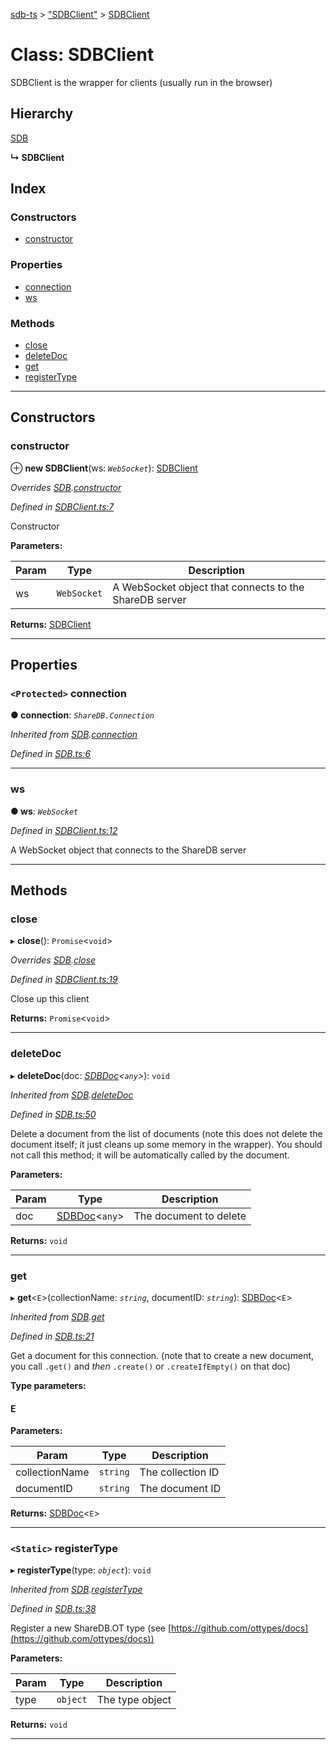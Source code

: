 [sdb-ts](../README.md) > ["SDBClient"](../modules/_sdbclient_.md) > [SDBClient](../classes/_sdbclient_.sdbclient.md)

# Class: SDBClient

SDBClient is the wrapper for clients (usually run in the browser)

## Hierarchy

 [SDB](_sdb_.sdb.md)

**↳ SDBClient**

## Index

### Constructors

* [constructor](_sdbclient_.sdbclient.md#constructor)

### Properties

* [connection](_sdbclient_.sdbclient.md#connection)
* [ws](_sdbclient_.sdbclient.md#ws)

### Methods

* [close](_sdbclient_.sdbclient.md#close)
* [deleteDoc](_sdbclient_.sdbclient.md#deletedoc)
* [get](_sdbclient_.sdbclient.md#get)
* [registerType](_sdbclient_.sdbclient.md#registertype)

---

## Constructors

<a id="constructor"></a>

###  constructor

⊕ **new SDBClient**(ws: *`WebSocket`*): [SDBClient](_sdbclient_.sdbclient.md)

*Overrides [SDB](_sdb_.sdb.md).[constructor](_sdb_.sdb.md#constructor)*

*Defined in [SDBClient.ts:7](https://github.com/soney/sdb-ts/blob/1937748/src/SDBClient.ts#L7)*

Constructor

**Parameters:**

| Param | Type | Description |
| ------ | ------ | ------ |
| ws | `WebSocket` |  A WebSocket object that connects to the ShareDB server |

**Returns:** [SDBClient](_sdbclient_.sdbclient.md)

___

## Properties

<a id="connection"></a>

### `<Protected>` connection

**● connection**: *`ShareDB.Connection`*

*Inherited from [SDB](_sdb_.sdb.md).[connection](_sdb_.sdb.md#connection)*

*Defined in [SDB.ts:6](https://github.com/soney/sdb-ts/blob/1937748/src/SDB.ts#L6)*

___
<a id="ws"></a>

###  ws

**● ws**: *`WebSocket`*

*Defined in [SDBClient.ts:12](https://github.com/soney/sdb-ts/blob/1937748/src/SDBClient.ts#L12)*

A WebSocket object that connects to the ShareDB server

___

## Methods

<a id="close"></a>

###  close

▸ **close**(): `Promise`<`void`>

*Overrides [SDB](_sdb_.sdb.md).[close](_sdb_.sdb.md#close)*

*Defined in [SDBClient.ts:19](https://github.com/soney/sdb-ts/blob/1937748/src/SDBClient.ts#L19)*

Close up this client

**Returns:** `Promise`<`void`>

___
<a id="deletedoc"></a>

###  deleteDoc

▸ **deleteDoc**(doc: *[SDBDoc](_sdbdoc_.sdbdoc.md)<`any`>*): `void`

*Inherited from [SDB](_sdb_.sdb.md).[deleteDoc](_sdb_.sdb.md#deletedoc)*

*Defined in [SDB.ts:50](https://github.com/soney/sdb-ts/blob/1937748/src/SDB.ts#L50)*

Delete a document from the list of documents (note this does not delete the document itself; it just cleans up some memory in the wrapper). You should not call this method; it will be automatically called by the document.

**Parameters:**

| Param | Type | Description |
| ------ | ------ | ------ |
| doc | [SDBDoc](_sdbdoc_.sdbdoc.md)<`any`> |  The document to delete |

**Returns:** `void`

___
<a id="get"></a>

###  get

▸ **get**<`E`>(collectionName: *`string`*, documentID: *`string`*): [SDBDoc](_sdbdoc_.sdbdoc.md)<`E`>

*Inherited from [SDB](_sdb_.sdb.md).[get](_sdb_.sdb.md#get)*

*Defined in [SDB.ts:21](https://github.com/soney/sdb-ts/blob/1937748/src/SDB.ts#L21)*

Get a document for this connection. (note that to create a new document, you call `.get()` and _then_ `.create()` or `.createIfEmpty()` on that doc)

**Type parameters:**

#### E 
**Parameters:**

| Param | Type | Description |
| ------ | ------ | ------ |
| collectionName | `string` |  The collection ID |
| documentID | `string` |  The document ID |

**Returns:** [SDBDoc](_sdbdoc_.sdbdoc.md)<`E`>

___
<a id="registertype"></a>

### `<Static>` registerType

▸ **registerType**(type: *`object`*): `void`

*Inherited from [SDB](_sdb_.sdb.md).[registerType](_sdb_.sdb.md#registertype)*

*Defined in [SDB.ts:38](https://github.com/soney/sdb-ts/blob/1937748/src/SDB.ts#L38)*

Register a new ShareDB.OT type (see [https://github.com/ottypes/docs](https://github.com/ottypes/docs))

**Parameters:**

| Param | Type | Description |
| ------ | ------ | ------ |
| type | `object` |  The type object |

**Returns:** `void`

___

